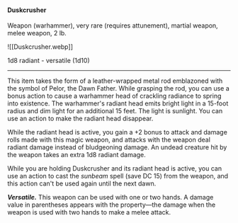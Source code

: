#### Duskcrusher

Weapon (warhammer), very rare (requires attunement), martial weapon, melee weapon, 2 lb.

![[Duskcrusher.webp]]

1d8 radiant  - versatile (1d10)

---

This item takes the form of a leather-wrapped metal rod emblazoned with the symbol of Pelor, the Dawn Father. While grasping the rod, you can use a bonus action to cause a warhammer head of crackling radiance to spring into existence. The warhammer's radiant head emits bright light in a 15-foot radius and dim light for an additional 15 feet. The light is sunlight. You can use an action to make the radiant head disappear.

While the radiant head is active, you gain a +2 bonus to attack and damage rolls made with this magic weapon, and attacks with the weapon deal radiant damage instead of bludgeoning damage. An undead creature hit by the weapon takes an extra 1d8 radiant damage.

While you are holding Duskcrusher and its radiant head is active, you can use an action to cast the *sunbeam* spell (save DC 15) from the weapon, and this action can't be used again until the next dawn.

***Versatile.*** This weapon can be used with one or two hands. A damage value in parentheses appears with the property—the damage when the weapon is used with two hands to make a melee attack.